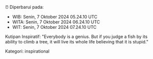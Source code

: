 ⏰ Diperbarui pada:
- WIB: Senin, 7 Oktober 2024 05.24.10 UTC
- WITA: Senin, 7 Oktober 2024 06.24.10 UTC
- WIT: Senin, 7 Oktober 2024 07.24.10 UTC

Kutipan Inspiratif:
"Everybody is a genius. But if you judge a fish by its ability to climb a tree, it will live its whole life believing that it is stupid."


Kategori: inspirational

